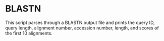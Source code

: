 # BLASTN
This script parses through a BLASTN output file and prints the query ID, query length, alignment number, accession number, length, and scores of the first 10 alignments.
